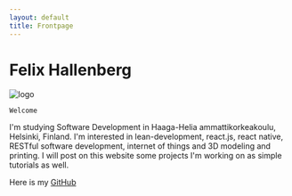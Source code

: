 ```yaml
---
layout: default
title: Frontpage
---
```


# Felix Hallenberg

[logo]: http://www.rottabonus.me/~felix/img/PinguLokoEka.png "pingulogo"

![logo]

```
Welcome

```


I'm studying Software Development in Haaga-Helia ammattikorkeakoulu, Helsinki, Finland. 
I'm interested in lean-development, react.js, react native, RESTful software development, internet of things and 3D modeling and printing.
I will post on this website some projects
I'm working on as simple tutorials as well. 


Here is my [GitHub](https://github.com/rottabonus)
